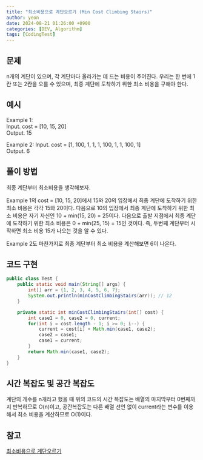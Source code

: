 ```yaml
---
title: "최소비용으로 계단오르기 (Min Cost Climbing Stairs)"
author: yeon
date: 2024-08-21 01:26:00 +0900
categories: [DEV, Algorithm]
tags: [CodingTest]
---
```


## 문제
n개의 계단이 있으며, 각 계단마다 올라가는 데 드는 비용이 주어진다. 우리는 한 번에 1칸 또는 2칸을 오를 수 있으며, 최종 계단에 도착하기 위한 최소 비용을 구해야 한다.

## 예시
Example 1:   
Input. cost = [10, 15, 20]   
Output. 15   

Example 2:
Input. cost = [1, 100, 1, 1, 1, 100, 1, 1, 100, 1]   
Output. 6   

## 풀이 방법   
최종 계단부터 최소비용을 생각해보자.   

Example 1의 cost = [10, 15, 20]에서 15와 20의 입장에서 최종 계단에 도착하기 위한 최소 비용은 각각 15와 20이다. 다음으로 10의 입장에서 최종 계단에 도착하기 위한 최소 비용은 자기 자신인 10 + min(15, 20) = 25이다. 다음으로 출발 지점에서 최종 계단에 도착하기 위한 최소 비용은 0 + min(25, 15) = 15인 것이다. 즉, 두번째 계단부터 시작하면 최소 비용 15가 나오는 것을 알 수 있다.

Example 2도 마찬가지로 최종 계단부터 최소 비용을 계산해보면 6이 나온다.

## 코드 구현
```java
public class Test {
    public static void main(String[] args) {
        int[] arr = {1, 2, 3, 4, 5, 6, 7};
        System.out.println(minCostClimbingStairs(arr)); // 12
    }

    private static int minCostClimbingStairs(int[] cost) {
        int case1 = 0, case2 = 0, current;
        for(int i = cost.length - 1; i >= 0; i--) {
            current = cost[i] + Math.min(case1, case2);
            case2 = case1;
            case1 = current;
        }
        return Math.min(case1, case2);
    }
}
```

## 시간 복잡도 및 공간 복잡도
계단의 개수를 n개라고 했을 때 위의 코드의 시간 복잡도는 배열의 마지막부터 0번째까지 반복하므로 O(n)이고, 공간복잡도는 다른 배열 선언 없이 current라는 변수를 이용해서 최소 비용을 계산하므로 O(1)이다.

## 참고
[최소비용으로 계단오르기](https://www.youtube.com/watch?v=EKHFu9vB-Oc&list=PLjSkJdbr_gFbOjb0mQomQJbxmG5Wbofxw)